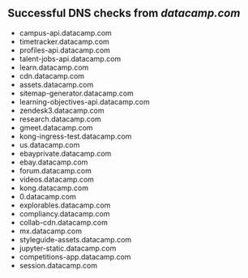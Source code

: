 ## Successful DNS checks from _datacamp.com_
- campus-api.datacamp.com
- timetracker.datacamp.com
- profiles-api.datacamp.com
- talent-jobs-api.datacamp.com
- learn.datacamp.com
- cdn.datacamp.com
- assets.datacamp.com
- sitemap-generator.datacamp.com
- learning-objectives-api.datacamp.com
- zendesk3.datacamp.com
- research.datacamp.com
- gmeet.datacamp.com
- kong-ingress-test.datacamp.com
- us.datacamp.com
- ebayprivate.datacamp.com
- ebay.datacamp.com
- forum.datacamp.com
- videos.datacamp.com
- kong.datacamp.com
- 0.datacamp.com
- explorables.datacamp.com
- compliancy.datacamp.com
- collab-cdn.datacamp.com
- mx.datacamp.com
- styleguide-assets.datacamp.com
- jupyter-static.datacamp.com
- competitions-app.datacamp.com
- session.datacamp.com
